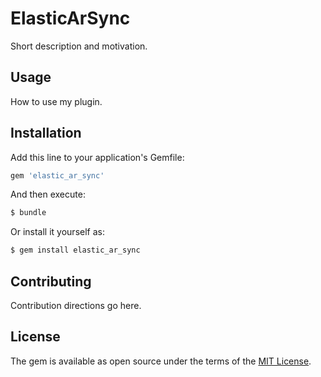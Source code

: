 # ElasticArSync
Short description and motivation.

## Usage
How to use my plugin.

## Installation
Add this line to your application's Gemfile:

```ruby
gem 'elastic_ar_sync'
```

And then execute:
```bash
$ bundle
```

Or install it yourself as:
```bash
$ gem install elastic_ar_sync
```

## Contributing
Contribution directions go here.

## License
The gem is available as open source under the terms of the [MIT License](https://opensource.org/licenses/MIT).
